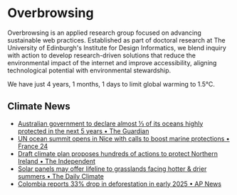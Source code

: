 # Overbrowsing

Overbrowsing is an applied research group focused on advancing sustainable web practices. Established as part of doctoral research at The University of Edinburgh's Institute for Design Informatics, we blend inquiry with action to develop research-driven solutions that reduce the environmental impact of the internet and improve accessibility, aligning technological potential with environmental stewardship.

<!-- clock-time -->
We have just 4 years, 1 months, 1 days to limit global warming to 1.5°C.
<!-- /clock-time -->

## Climate News
<!-- clock-news -->
- [Australian government to declare almost ⅓ of its oceans highly protected in the next 5 years • The Guardian](https://www.france24.com/en/environment/20250609-un-world-oceans-france-pollution-climate )
- [UN ocean summit opens in Nice with calls to boost marine protections • France 24 ](https://www.france24.com/en/environment/20250609-un-world-oceans-france-pollution-climate )
- [Draft climate plan proposes hundreds of actions to protect Northern Ireland  • The Independent](https://www.independent.co.uk/climate-change/news/northern-ireland-agriculture-ngos-environment-rebecca-black-b2766137.html )
- [Solar panels may offer lifeline to grasslands facing hotter & drier summers • The Daily Climate](https://www.dailyclimate.org/solar-panels-may-offer-lifeline-to-grasslands-facing-hotter-drier-summers-2672321568.html )
- [Colombia reports 33% drop in deforestation in early 2025 • AP News](https://apnews.com/article/deforestation-colombia-amazon-environment-data-2025-crime-crackdown-coca-21dd60ac0865cecb12ca1870ab4de645 )
<!-- /clock-news -->
